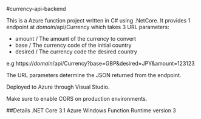 #currency-api-backend

This is a Azure function project written in C# using .NetCore. It provides 1 endpoint at *domain*/api/Currency which takes 3 URL parameters:

- amount / The amount of the currency to convert
- base / The currency code of the initial country
- desired / The currency code the desired country

e.g https://*domain*/api/Currency?base=GBP&desired=JPY&amount=123123

The URL parameters determine the JSON returned from the endpoint.   

Deployed to Azure through Visual Studio. 

Make sure to enable CORS on production environments.

##Details
.NET Core 3.1
Azure Windows Function Runtime version 3
